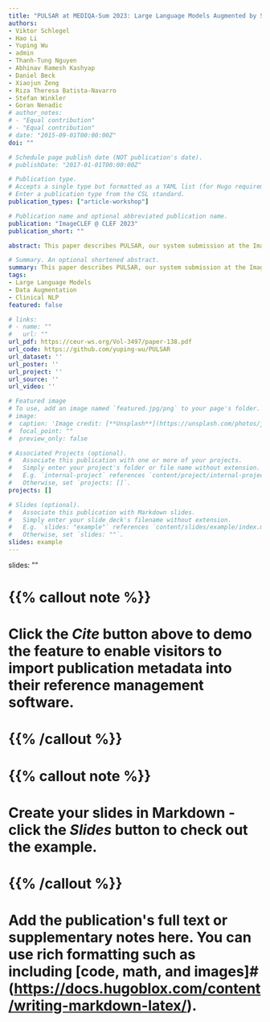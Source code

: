 ```yaml
---
title: "PULSAR at MEDIQA-Sum 2023: Large Language Models Augmented by Synthetic Dialogue Convert Patient Dialogues to Medical Records"
authors:
- Viktor Schlegel
- Hao Li
- Yuping Wu
- admin
- Thanh-Tung Nguyen
- Abhinav Ramesh Kashyap
- Daniel Beck
- Xiaojun Zeng
- Riza Theresa Batista-Navarro
- Stefan Winkler
- Goran Nenadic
# author_notes:
# - "Equal contribution"
# - "Equal contribution"
# date: "2015-09-01T00:00:00Z"
doi: ""

# Schedule page publish date (NOT publication's date).
# publishDate: "2017-01-01T00:00:00Z"

# Publication type.
# Accepts a single type but formatted as a YAML list (for Hugo requirements).
# Enter a publication type from the CSL standard.
publication_types: ["article-workshop"]

# Publication name and optional abbreviated publication name.
publication: "ImageCLEF @ CLEF 2023"
publication_short: ""

abstract: This paper describes PULSAR, our system submission at the ImageClef 2023 MediQA-Sum task on summarising patient-doctor dialogues into clinical records. The proposed framework relies on domainspecific pre-training, to produce a specialised language model which is trained on task-specific natural data augmented by synthetic data generated by a black-box LLM. We find limited evidence towards the efficacy of domain-specific pre-training and data augmentation, while scaling up the language model yields the best performance gains. Our approach was ranked second and third among 13 submissions on task B of the challenge. Our code is available at https://github.com/yuping-wu/PULSAR.

# Summary. An optional shortened abstract.
summary: This paper describes PULSAR, our system submission at the ImageClef 2023 MediQA-Sum task on summarising patient-doctor dialogues into clinical records. The proposed framework relies on domainspecific pre-training, to produce a specialised language model which is trained on task-specific natural data augmented by synthetic data generated by a black-box LLM. We find limited evidence towards the efficacy of domain-specific pre-training and data augmentation, while scaling up the language model yields the best performance gains. Our approach was ranked second and third among 13 submissions on task B of the challenge. Our code is available at https://github.com/yuping-wu/PULSAR.
tags:
- Large Language Models
- Data Augmentation
- Clinical NLP
featured: false

# links:
# - name: ""
#   url: ""
url_pdf: https://ceur-ws.org/Vol-3497/paper-138.pdf
url_code: https://github.com/yuping-wu/PULSAR
url_dataset: ''
url_poster: ''
url_project: ''
url_source: ''
url_video: ''

# Featured image
# To use, add an image named `featured.jpg/png` to your page's folder. 
# image:
#  caption: 'Image credit: [**Unsplash**](https://unsplash.com/photos/jdD8gXaTZsc)'
#  focal_point: ""
#  preview_only: false

# Associated Projects (optional).
#   Associate this publication with one or more of your projects.
#   Simply enter your project's folder or file name without extension.
#   E.g. `internal-project` references `content/project/internal-project/index.md`.
#   Otherwise, set `projects: []`.
projects: []

# Slides (optional).
#   Associate this publication with Markdown slides.
#   Simply enter your slide deck's filename without extension.
#   E.g. `slides: "example"` references `content/slides/example/index.md`.
#   Otherwise, set `slides: ""`.
slides: example
---
```

slides: ""
# {{% callout note %}}
# Click the *Cite* button above to demo the feature to enable visitors to import publication metadata into their reference management software.
# {{% /callout %}}

# {{% callout note %}}
# Create your slides in Markdown - click the *Slides* button to check out the example.
# {{% /callout %}}

# Add the publication's **full text** or **supplementary notes** here. You can use rich formatting such as including [code, math, and images]# (https://docs.hugoblox.com/content/writing-markdown-latex/).
